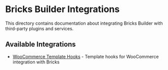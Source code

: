 # Bricks Builder Integrations

This directory contains documentation about integrating Bricks Builder with third-party plugins and services.

## Available Integrations

- [WooCommerce Template Hooks](./academy.bricksbuilder.io_article_woocommerce-template-hooks_.md) - Template hooks for WooCommerce integration with Bricks